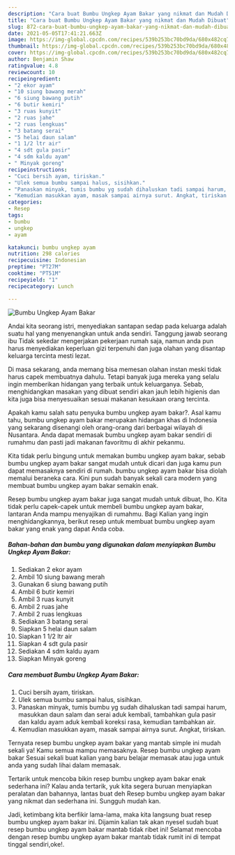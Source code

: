 ```yaml
---
description: "Cara buat Bumbu Ungkep Ayam Bakar yang nikmat dan Mudah Dibuat"
title: "Cara buat Bumbu Ungkep Ayam Bakar yang nikmat dan Mudah Dibuat"
slug: 872-cara-buat-bumbu-ungkep-ayam-bakar-yang-nikmat-dan-mudah-dibuat
date: 2021-05-05T17:41:21.663Z
image: https://img-global.cpcdn.com/recipes/539b253bc70bd9da/680x482cq70/bumbu-ungkep-ayam-bakar-foto-resep-utama.jpg
thumbnail: https://img-global.cpcdn.com/recipes/539b253bc70bd9da/680x482cq70/bumbu-ungkep-ayam-bakar-foto-resep-utama.jpg
cover: https://img-global.cpcdn.com/recipes/539b253bc70bd9da/680x482cq70/bumbu-ungkep-ayam-bakar-foto-resep-utama.jpg
author: Benjamin Shaw
ratingvalue: 4.8
reviewcount: 10
recipeingredient:
- "2 ekor ayam"
- "10 siung bawang merah"
- "6 siung bawang putih"
- "6 butir kemiri"
- "3 ruas kunyit"
- "2 ruas jahe"
- "2 ruas lengkuas"
- "3 batang serai"
- "5 helai daun salam"
- "1 1/2 ltr air"
- "4 sdt gula pasir"
- "4 sdm kaldu ayam"
- " Minyak goreng"
recipeinstructions:
- "Cuci bersih ayam, tiriskan."
- "Ulek semua bumbu sampai halus, sisihkan."
- "Panaskan minyak, tumis bumbu yg sudah dihaluskan tadi sampai harum, masukkan daun salam dan serai aduk kembali, tambahkan gula pasir dan kaldu ayam aduk kembali koreksi rasa, kemudian tambahkan air."
- "Kemudian masukkan ayam, masak sampai airnya surut. Angkat, tiriskan."
categories:
- Resep
tags:
- bumbu
- ungkep
- ayam

katakunci: bumbu ungkep ayam 
nutrition: 298 calories
recipecuisine: Indonesian
preptime: "PT27M"
cooktime: "PT51M"
recipeyield: "1"
recipecategory: Lunch

---
```



![Bumbu Ungkep Ayam Bakar](https://img-global.cpcdn.com/recipes/539b253bc70bd9da/680x482cq70/bumbu-ungkep-ayam-bakar-foto-resep-utama.jpg)

Andai kita seorang istri, menyediakan santapan sedap pada keluarga adalah suatu hal yang menyenangkan untuk anda sendiri. Tanggung jawab seorang ibu Tidak sekedar mengerjakan pekerjaan rumah saja, namun anda pun harus menyediakan keperluan gizi terpenuhi dan juga olahan yang disantap keluarga tercinta mesti lezat.

Di masa  sekarang, anda memang bisa memesan olahan instan meski tidak harus capek membuatnya dahulu. Tetapi banyak juga mereka yang selalu ingin memberikan hidangan yang terbaik untuk keluarganya. Sebab, menghidangkan masakan yang dibuat sendiri akan jauh lebih higienis dan kita juga bisa menyesuaikan sesuai makanan kesukaan orang tercinta. 



Apakah kamu salah satu penyuka bumbu ungkep ayam bakar?. Asal kamu tahu, bumbu ungkep ayam bakar merupakan hidangan khas di Indonesia yang sekarang disenangi oleh orang-orang dari berbagai wilayah di Nusantara. Anda dapat memasak bumbu ungkep ayam bakar sendiri di rumahmu dan pasti jadi makanan favoritmu di akhir pekanmu.

Kita tidak perlu bingung untuk memakan bumbu ungkep ayam bakar, sebab bumbu ungkep ayam bakar sangat mudah untuk dicari dan juga kamu pun dapat memasaknya sendiri di rumah. bumbu ungkep ayam bakar bisa diolah memalui beraneka cara. Kini pun sudah banyak sekali cara modern yang membuat bumbu ungkep ayam bakar semakin enak.

Resep bumbu ungkep ayam bakar juga sangat mudah untuk dibuat, lho. Kita tidak perlu capek-capek untuk membeli bumbu ungkep ayam bakar, lantaran Anda mampu menyajikan di rumahmu. Bagi Kalian yang ingin menghidangkannya, berikut resep untuk membuat bumbu ungkep ayam bakar yang enak yang dapat Anda coba.

<!--inarticleads1-->

##### Bahan-bahan dan bumbu yang digunakan dalam menyiapkan Bumbu Ungkep Ayam Bakar:

1. Sediakan 2 ekor ayam
1. Ambil 10 siung bawang merah
1. Gunakan 6 siung bawang putih
1. Ambil 6 butir kemiri
1. Ambil 3 ruas kunyit
1. Ambil 2 ruas jahe
1. Ambil 2 ruas lengkuas
1. Sediakan 3 batang serai
1. Siapkan 5 helai daun salam
1. Siapkan 1 1/2 ltr air
1. Siapkan 4 sdt gula pasir
1. Sediakan 4 sdm kaldu ayam
1. Siapkan  Minyak goreng




<!--inarticleads2-->

##### Cara membuat Bumbu Ungkep Ayam Bakar:

1. Cuci bersih ayam, tiriskan.
1. Ulek semua bumbu sampai halus, sisihkan.
1. Panaskan minyak, tumis bumbu yg sudah dihaluskan tadi sampai harum, masukkan daun salam dan serai aduk kembali, tambahkan gula pasir dan kaldu ayam aduk kembali koreksi rasa, kemudian tambahkan air.
1. Kemudian masukkan ayam, masak sampai airnya surut. Angkat, tiriskan.




Ternyata resep bumbu ungkep ayam bakar yang mantab simple ini mudah sekali ya! Kamu semua mampu memasaknya. Resep bumbu ungkep ayam bakar Sesuai sekali buat kalian yang baru belajar memasak atau juga untuk anda yang sudah lihai dalam memasak.

Tertarik untuk mencoba bikin resep bumbu ungkep ayam bakar enak sederhana ini? Kalau anda tertarik, yuk kita segera buruan menyiapkan peralatan dan bahannya, lantas buat deh Resep bumbu ungkep ayam bakar yang nikmat dan sederhana ini. Sungguh mudah kan. 

Jadi, ketimbang kita berfikir lama-lama, maka kita langsung buat resep bumbu ungkep ayam bakar ini. Dijamin kalian tak akan nyesel sudah buat resep bumbu ungkep ayam bakar mantab tidak ribet ini! Selamat mencoba dengan resep bumbu ungkep ayam bakar mantab tidak rumit ini di tempat tinggal sendiri,oke!.

